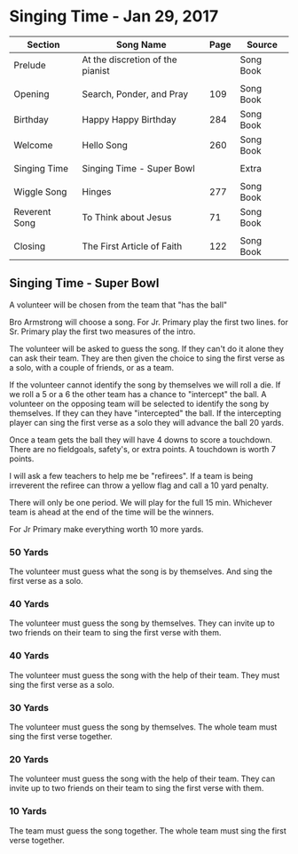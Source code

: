 # Singing Time - Jan 29, 2017

| Section       | Song Name                        | Page | Source    |
|---------------|----------------------------------|------|-----------|
| Prelude       | At the discretion of the pianist |      | Song Book |
|               |                                  |      |           |
| Opening       | Search, Ponder, and Pray         | 109  | Song Book |
| Birthday      | Happy Happy Birthday             | 284  | Song Book |
| Welcome       | Hello Song                       | 260  | Song Book |
|               |                                  |      |           |
| Singing Time  | Singing Time - Super Bowl        |      | Extra     |
|               |                                  |      |           |
| Wiggle Song   | Hinges                           | 277  | Song Book |
| Reverent Song | To Think about Jesus             |  71  | Song Book |
|               |                                  |      |           |
| Closing       | The First Article of Faith       | 122  | Song Book |

## Singing Time - Super Bowl
A volunteer will be chosen from the team that "has the ball"

Bro Armstrong will choose a song.
For Jr. Primary play the first two lines.
for Sr. Primary play the first two measures of the intro.

The volunteer will be asked to guess the song. If they can't do it alone
they can ask their team. They are then given the choice to sing the first verse
as a solo, with a couple of friends, or as a team.

If the volunteer cannot identify the song by themselves we will roll a die.
If we roll a 5 or a 6 the other team has a chance to "intercept" the ball.
A volunteer on the opposing team will be selected to identify the song by themselves.
If they can they have "intercepted" the ball. If the intercepting player can
sing the first verse as a solo they will advance the ball 20 yards.

Once a team gets the ball they will have 4 downs to score a touchdown. There are
no fieldgoals, safety's, or extra points. A touchdown is worth 7 points.

I will ask a few teachers to help me be "refirees". If a team is being irreverent
the refiree can throw a yellow flag and call a 10 yard penalty.

There will only be one period. We will play for the full 15 min. Whichever team is
ahead at the end of the time will be the winners.

For Jr Primary make everything worth 10 more yards.

### 50 Yards
The volunteer must guess what the song is by themselves. And sing the first verse as a solo.

### 40 Yards
The volunteer must guess the song by themselves. They can invite up to two friends on their team to sing the first verse with them.

### 40 Yards
The volunteer must guess the song with the help of their team. They must
sing the first verse as a solo.

### 30 Yards
The volunteer must guess the song by themselves. The whole team must sing
the first verse together.

### 20 Yards
The volunteer must guess the song with the help of their team. They can invite
up to two friends on their team to sing the first verse with them.

### 10 Yards
The team must guess the song together. The whole team must sing the first verse
together.